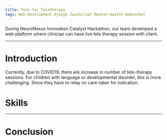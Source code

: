 ```yaml
---
title: Tech for Teletherapy
tags: Web-Development Django JavaScript Mental-Health Websocket
---
```


During NeuroNexus Innovation Catalyst Hackathon, our team developed a web platform where clinician can have live tele therapy session with client.

<!--more-->
---

# Introduction
Currently, due to COVID19, there are increase in number of tele-therapy sessions. For children with language or developmental disorder, this is more challenging. Since they have to relay on care-taker for indication.

# Skills

---

# Conclusion